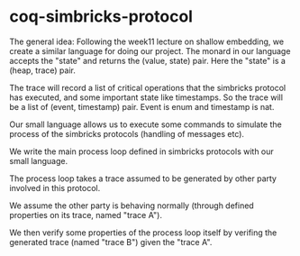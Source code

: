 # coq-simbricks-protocol

The general idea:
Following the week11 lecture on shallow embedding, we create a similar language for doing our project. 
The monard in our language accepts the "state" and returns the (value, state) pair. Here the "state" is a (heap, trace) pair. 

The trace will record a list of critical operations that the simbricks protocol has executed, and some important state like timestamps. So the trace will be a list of (event, timestamp) pair. Event is enum and timestamp is nat. 

Our small language allows us to execute some commands to simulate the process of the simbricks protocols (handling of messages etc). 

We write the main process loop defined in simbricks protocols with our small language. 

The process loop takes a trace assumed to be generated by other party involved in this protocol.  

We assume the other party is behaving normally (through defined properties on its trace, named "trace A"). 

We then verify some properties of the process loop itself by verifing the generated trace (named "trace B") given the "trace A". 
